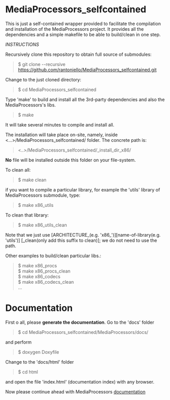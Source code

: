 # MediaProcessors_selfcontained
This is just a self-contained wrapper provided to facilitate the compilation and  installation of the MediaProcessors project.  It provides all the dependencies and a simple makefile to be able to build/clean  in one step.

*INSTRUCTIONS*

Recursively clone this repository to obtain full source of submodules:

> $ git clone --recursive https://github.com/rantoniello/MediaProcessors_selfcontained.git

Change to the just cloned directory:

> $ cd MediaProcessors_selfcontained

Type 'make' to build and install all the 3rd-party dependencies and also the MediaProcessors's libs.

> $ make

It will take several minutes to compile and install all.

The installation will take place on-site, namely, inside <...>/MediaProcessors_selfcontained/ folder.
The concrete path is:

> <..>/MediaProcessors_selfcontained/_install_dir_x86/

**No** file will be installed outside this folder on your file-system.

To clean all:

> $ make clean

if you want to compile a particular library, for example the 'utils' library of MediaProcessors submodule, type:

> $ make x86_utils

To clean that library:

> $ make x86_utils_clean

Note that we just use [ARCHITECTURE_(e.g. 'x86_')][name-of-library(e.g. 'utils')] [_clean(only add this suffix to clean)]; 
we do not need to use the path.

Other examples to build/clean particular libs.:

> $ make x86_procs\
> $ make x86_procs_clean\
> $ make x86_codecs\
> $ make x86_codecs_clean\
> ...

Documentation
=====================

First o all, please <b>generate the documentation</b>.
Go to the 'docs' folder

> $ cd MediaProcessors_selfcontained/MediaProcessors/docs/

and perform

> $ doxygen Doxyfile

Change to the 'docs/html' folder

> $ cd html

and open the file 'index.html' (documentation index) with any browser. 

Now please continue ahead with MediaProcessors [documentation](md_DOCUMENTATION.html)
